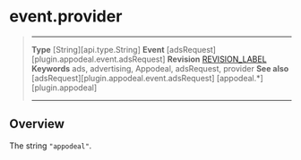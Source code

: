# event.provider

> --------------------- ------------------------------------------------------------------------------------------
> __Type__              [String][api.type.String]
> __Event__             [adsRequest][plugin.appodeal.event.adsRequest]
> __Revision__          [REVISION_LABEL](REVISION_URL)
> __Keywords__          ads, advertising, Appodeal, adsRequest, provider
> __See also__			[adsRequest][plugin.appodeal.event.adsRequest]
>						[appodeal.*][plugin.appodeal]
> --------------------- ------------------------------------------------------------------------------------------

## Overview

The string `"appodeal"`.
